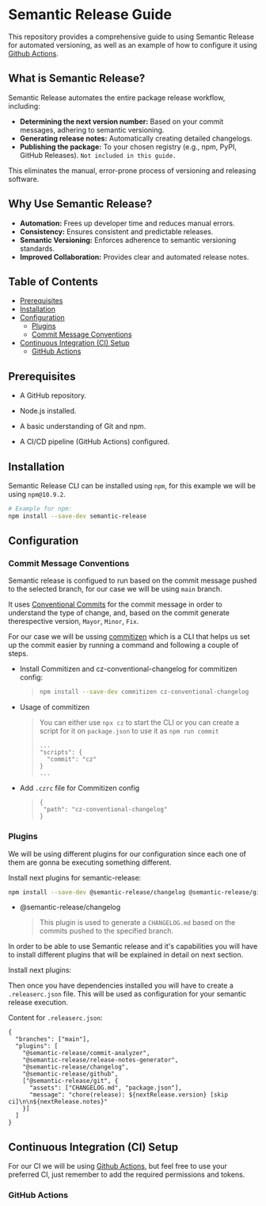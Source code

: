 # Semantic Release Guide

This repository provides a comprehensive guide to using Semantic Release for automated versioning, as well as an example of how to configure it using [Github Actions](https://github.com/features/actions).

## What is Semantic Release?

Semantic Release automates the entire package release workflow, including:

- **Determining the next version number:** Based on your commit messages, adhering to semantic versioning.
- **Generating release notes:** Automatically creating detailed changelogs.
- **Publishing the package:** To your chosen registry (e.g., npm, PyPI, GitHub Releases). `Not included in this guide.`

This eliminates the manual, error-prone process of versioning and releasing software.

## Why Use Semantic Release?

- **Automation:** Frees up developer time and reduces manual errors.
- **Consistency:** Ensures consistent and predictable releases.
- **Semantic Versioning:** Enforces adherence to semantic versioning standards.
- **Improved Collaboration:** Provides clear and automated release notes.

## Table of Contents

- [Prerequisites](#prerequisites)
- [Installation](#installation)
- [Configuration](#configuration)
  - [Plugins](#plugins)
  - [Commit Message Conventions](#commit-message-conventions)
- [Continuous Integration (CI) Setup](#continuous-integration-ci-setup)
  - [GitHub Actions](#github-actions)

## Prerequisites

- A GitHub repository.

- Node.js installed.

- A basic understanding of Git and npm.

- A CI/CD pipeline (GitHub Actions) configured.

## Installation

Semantic Release CLI can be installed using `npm`, for this example we will be using `npm@10.9.2`.

```bash
# Example for npm:
npm install --save-dev semantic-release
```

## Configuration

### Commit Message Conventions

Semantic release is configued to run based on the commit message pushed to the selected branch, for our case we will be using `main` branch.

It uses [Conventional Commits](https://www.conventionalcommits.org/en/v1.0.0/) for the commit message in order to understand the type of change, and, based on the commit generate therespective version, `Mayor`, `Minor`, `Fix`.

For our case we will be ussing [commitizen](https://www.npmjs.com/package/commitizen) which is a CLI that helps us set up the commit easier by running a command and following a couple of steps.

- Install Commitizen and cz-conventional-changelog for commitizen config:
  > ```bash
  > npm install --save-dev commitizen cz-conventional-changelog
  > ```
- Usage of commitizen
  > You can either use `npx cz` to start the CLI
  > or you can create a script for it on `package.json` to use it as `npm run commit`
  >
  > ```
  > ...
  > "scripts": {
  >   "commit": "cz"
  > }
  > ...
  >
  > ```
- Add `.czrc` file for Commitizen config
  > ```
  > {
  >  "path": "cz-conventional-changelog"
  > }
  > ```

### Plugins

We will be using different plugins for our configuration since each one of them are gonna be executing something different.

Install next plugins for semantic-release:

```bash
npm install --save-dev @semantic-release/changelog @semantic-release/git @semantic-release/github @semantic-release/release-notes-generator
```

- @semantic-release/changelog
  > This plugin is used to generate a `CHANGELOG.md` based on the commits pushed to the specified branch.

In order to be able to use Semantic release and it's capabilities you will have to install different plugins that will be explained in detail on next section.

Install next plugins:

Then once you have dependencies installed you will have to create a `.releaserc.json` file. This will be used as configuration for your semantic release execution.

Content for `.releaserc.json`:

```
{
  "branches": ["main"],
  "plugins": [
    "@semantic-release/commit-analyzer",
    "@semantic-release/release-notes-generator",
    "@semantic-release/changelog",
    "@semantic-release/github",
    ["@semantic-release/git", {
      "assets": ["CHANGELOG.md", "package.json"],
      "message": "chore(release): ${nextRelease.version} [skip ci]\n\n${nextRelease.notes}"
    }]
  ]
}
```

## Continuous Integration (CI) Setup

For our CI we will be using [Github Actions](https://github.com/features/actions), but feel free to use your preferred CI, just remember to add the required permissions and tokens.

### GitHub Actions
